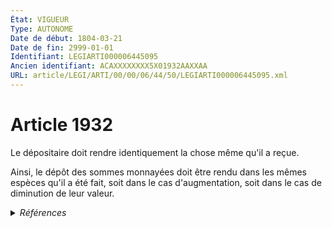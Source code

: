 ```yaml
---
État: VIGUEUR
Type: AUTONOME
Date de début: 1804-03-21
Date de fin: 2999-01-01
Identifiant: LEGIARTI000006445095
Ancien identifiant: ACAXXXXXXXX5X01932AAXXAA
URL: article/LEGI/ARTI/00/00/06/44/50/LEGIARTI000006445095.xml
---
```


<h1>Article 1932</h1>

Le dépositaire doit rendre identiquement la chose même qu'il a reçue.<br />

Ainsi, le dépôt des sommes monnayées doit être rendu dans les mêmes espèces
qu'il a été fait, soit dans le cas d'augmentation, soit dans le cas de
diminution de leur valeur.


<details>
  <summary><em>Références</em></summary>

  <h2>Références faites par l'article</h2>
  
  <ul>
    <li>
      CODIFICATION source Loi 1804-03-14
    </li>
    <li>
      CREATION source Loi 1804-03-14 promulguée le 24 mars 1804
    </li>
  </ul>
</details>

